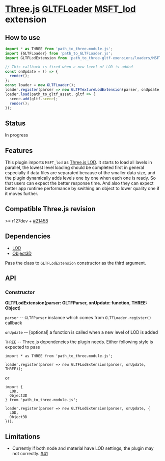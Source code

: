 # [Three.js](https://threejs.org) [GLTFLoader](https://threejs.org/docs/#examples/en/loaders/GLTFLoader) [MSFT_lod](https://github.com/KhronosGroup/glTF/tree/master/extensions/2.0/Vendor/MSFT_lod) extension

## How to use

```javascript
import * as THREE from 'path_to_three.module.js';
import {GLTFLoader} from 'path_to_GLTFLoader.js';
import GLTFLodExtension from 'path_to_three-gltf-exensions/loaders/MSFT_lod/MSFT_lod.js';

// This callback is fired when a new level of LOD is added
const onUpdate = () => {
  render();
};
const loader = new GLTFLoader();
loader.register(parser => new GLTFTextureLodExtension(parser, onUpdate, THREE));
loader.load(path_to_gltf_asset, gltf => {
  scene.add(gltf.scene);
  render();
});
```

## Status

In progress

## Features

This plugin imports `MSFT_lod` as [Three.js LOD](https://threejs.org/docs/#api/en/objects/LOD).
It starts to load all lavels in parallel, the lowest level loading should be completed first in general
especially if data files are separated because of the smaller data size,
and the plugin dynamically adds levels one by one when each one is ready.
So that users can expect the better response time. And also they can expect better app runtime performance
by swithing an object to lower quality one if it moves further.

## Compatible Three.js revision

&gt;= r127dev + [#21458](https://github.com/mrdoob/three.js/pull/21458)

## Dependencies

- [LOD](https://threejs.org/docs/#api/en/objects/LOD)
- [Object3D](https://threejs.org/docs/#api/en/core/Object3D)

Pass the class to `GLTFLodExtension` constructor as the third argument.

## API

### Constructor

**GLTFLodExtension(parser: GLTFParser, onUpdate: function, THREE: Object)**

`parser` -- `GLTFParser` instance which comes from `GLTFLoader.register()` callback

`onUpdate` -- [optional] a function is called when a new level of LOD is added

`THREE` -- Three.js dependencies the plugin needs. Either following style is expected to pass

```
import * as THREE from 'path_to_three.module.js';

loader.register(parser => new GLTFLodExtension(parser, onUpdate, THREE));
```

or

```
import {
  LOD,
  Object3D
} from 'path_to_three.module.js';

loader.register(parser => new GLTFLodExtension(parser, onUpdate, {
  LOD,
  Object3D
}));
```

## Limitations

- Currently if both node and material have LOD settings, the plugin may not correctly. [#41](https://github.com/takahirox/three-gltf-extensions/issues/41)
